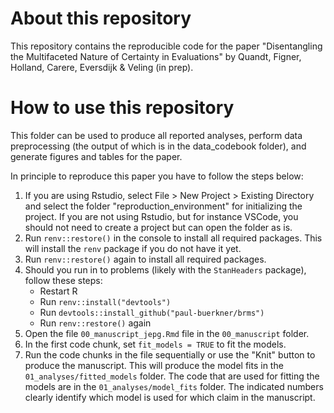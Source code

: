 # About this repository

This repository contains the reproducible code for the paper "Disentangling the Multifaceted Nature of Certainty in Evaluations" by Quandt, Figner, Holland, Carere, Eversdijk & Veling (in prep).

# How to use this repository

This folder can be used to produce all reported analyses, perform data preprocessing (the output of which is in the data_codebook folder), and generate figures and tables for the paper.

In principle to reproduce this paper you have to follow the steps below:

1. If you are using Rstudio, select File > New Project > Existing Directory and select the folder "reproduction_environment" for initializing the project. If you are not using Rstudio, but for instance VSCode, you should not need to create a project but can open the folder as is.
2. Run `renv::restore()` in the console to install all required packages. This will install the `renv` package if you do not have it yet.
3. Run `renv::restore()` again to install all required packages. 
4. Should you run in to problems (likely with the `StanHeaders` package), follow these steps:
    - Restart R
    - Run `renv::install("devtools")`
    - Run `devtools::install_github("paul-buerkner/brms")`
    - Run `renv::restore()` again
5. Open the file `00_manuscript_jepg.Rmd` file in the `00_manuscript` folder.
6. In the first code chunk, set `fit_models = TRUE` to fit the models.
7. Run the code chunks in the file sequentially or use the "Knit" button to produce the manuscript. This will produce the model fits in the `01_analyses/fitted_models` folder. The code that are used for fitting the models are in the `01_analyses/model_fits` folder. The indicated numbers clearly identify which model is used for which claim in the manuscript.
